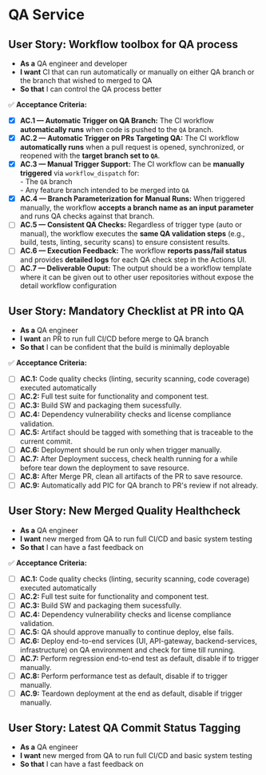 # QA Service

## **User Story: Workflow toolbox for QA process**

* **As a** QA engineer and developer
* **I want** CI that can run automatically or manually on either QA branch or the branch that wished to merged to QA
* **So that** I can control the QA process better

✅ **Acceptance Criteria:**
- [X] **AC.1 — Automatic Trigger on QA Branch:** The CI workflow **automatically runs** when code is pushed to the `QA` branch.  
- [X] **AC.2 — Automatic Trigger on PRs Targeting QA:** The CI workflow **automatically runs** when a pull request is opened, synchronized, or reopened with the **target branch set to `QA`**.  
- [X] **AC.3 — Manual Trigger Support:** The CI workflow can be **manually triggered** via `workflow_dispatch` for:  
      - The `QA` branch  
      - Any feature branch intended to be merged into `QA`
- [x] **AC.4 — Branch Parameterization for Manual Runs:**  When triggered manually, the workflow **accepts a branch name as an input parameter** and runs QA checks against that branch.  
- [ ] **AC.5 — Consistent QA Checks:** Regardless of trigger type (auto or manual), the workflow executes the **same QA validation steps** (e.g., build, tests, linting, security scans) to ensure consistent results.  
- [ ] **AC.6 — Execution Feedback:** The workflow **reports pass/fail status** and provides **detailed logs** for each QA check step in the Actions UI.
- [ ] **AC.7 — Deliverable Ouput:** The output should be a workflow template where it can be given out to other user repositories without expose the detail workflow configuration

## **User Story: Mandatory Checklist at PR into QA**

* **As a** QA engineer
* **I want** an PR to run full CI/CD before merge to QA branch
* **So that** I can be confident that the build is minimally deployable

✅ **Acceptance Criteria:**

- [ ] **AC.1:** Code quality checks (linting, security scanning, code coverage) executed automatically
- [ ] **AC.2:** Full test suite for functionality and component test.
- [ ] **AC.3:** Build SW and packaging them sucessfully.
- [ ] **AC.4:** Dependency vulnerability checks and license compliance validation.
- [ ] **AC.5:** Artifact should be tagged with something that is traceable to the current commit.
- [ ] **AC.6:** Deployment should be run only when trigger manually.
- [ ] **AC.7:** After Deployment success, check health running for a while before tear down the deployment to save resource.
- [ ] **AC.8:** After Merge PR, clean all artifacts of the PR to save resource.
- [ ] **AC.9:** Automatically add PIC for QA branch to PR's review if not already.

## **User Story: New Merged Quality Healthcheck**

* **As a** QA engineer
* **I want** new merged from QA to run full CI/CD and basic system testing
* **So that** I can have a fast feedback on 

✅ **Acceptance Criteria:**

- [ ] **AC.1:** Code quality checks (linting, security scanning, code coverage) executed automatically
- [ ] **AC.2:** Full test suite for functionality and component test.
- [ ] **AC.3:** Build SW and packaging them sucessfully.
- [ ] **AC.4:** Dependency vulnerability checks and license compliance validation.
- [ ] **AC.5:** QA should approve manually to continue deploy, else fails.
- [ ] **AC.6:** Deploy end-to-end services (UI, API-gateway, backend-services, infrastructure) on QA environment and check for time till running.
- [ ] **AC.7:** Perform regression end-to-end test as default, disable if to trigger manually.
- [ ] **AC.8:** Perform performance test as default, disable if to trigger manually.
- [ ] **AC.9:** Teardown deployment at the end as default, disable if trigger manually.

## **User Story: Latest QA Commit Status Tagging**

* **As a** QA engineer
* **I want** new merged from QA to run full CI/CD and basic system testing
* **So that** I can have a fast feedback on 